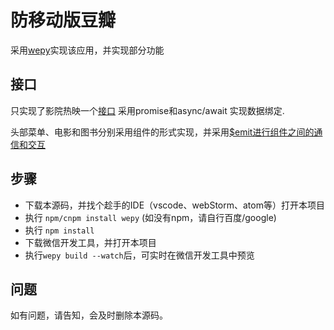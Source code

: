# 防移动版豆瓣

采用[wepy](https://tencent.github.io/wepy/index.html)实现该应用，并实现部分功能

## 接口
只实现了影院热映一个[接口](http://douban.uieee.com/v2/movie/in_theaters)
采用promise和async/await 实现数据绑定.

头部菜单、电影和图书分别采用组件的形式实现，并采用[$emit进行组件之间的通信和交互](https://tencent.github.io/wepy/document.html#/?id=%E7%BB%84%E4%BB%B6%E9%80%9A%E4%BF%A1%E4%B8%8E%E4%BA%A4%E4%BA%92)

## 步骤

* 下载本源码，并找个趁手的IDE（vscode、webStorm、atom等）打开本项目
* 执行 `npm/cnpm install wepy` (如没有npm，请自行百度/google)
* 执行 `npm install`
* 下载微信开发工具，并打开本项目
* 执行`wepy build --watch`后，可实时在微信开发工具中预览

## 问题

如有问题，请告知，会及时删除本源码。
